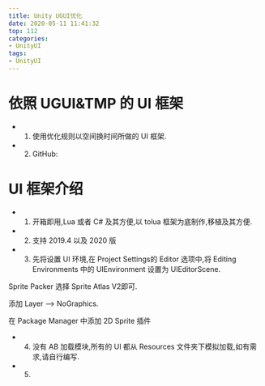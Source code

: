 ```yaml
---
title: Unity UGUI优化
date: 2020-05-11 11:41:32
top: 112
categories:
- UnityUI
tags:
- UnityUI
---
```



# 依照 UGUI&TMP 的 UI 框架

* 1. 使用优化规则以空间换时间所做的 UI 框架.

* 2. GitHub: 

# UI 框架介绍

* 1. 开箱即用,Lua 或者 C# 及其方便,以 tolua 框架为底制作,移植及其方便.

* 2. 支持 2019.4 以及 2020 版

* 3. 先将设置 UI 环境,在 Project Settings的 Editor 选项中,将 Editing Environments 中的 UIEnvironment 设置为 UIEditorScene.      

Sprite Packer 选择 Sprite Atlas V2即可.         

添加 Layer --> NoGraphics.      

在 Package Manager 中添加 2D Sprite 插件

* 4. 没有 AB 加载模块,所有的 UI 都从 Resources 文件夹下模拟加载,如有需求,请自行编写.

* 5. 